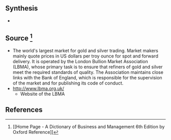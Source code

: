 ## Synthesis
- 
## Source [^1]
- The world's largest market for gold and silver trading. Market makers mainly quote prices in US dollars per troy ounce for spot and forward delivery. It is operated by the London Bullion Market Association (LBMA), whose primary task is to ensure that refiners of gold and silver meet the required standards of quality. The Association maintains close links with the Bank of England, which is responsible for the supervision of the market and for publishing its code of conduct.
- http://www.lbma.org.uk/
	- Website of the LBMA
## References

[^1]: [[Home Page - A Dictionary of Business and Management 6th Edition by Oxford Reference]]